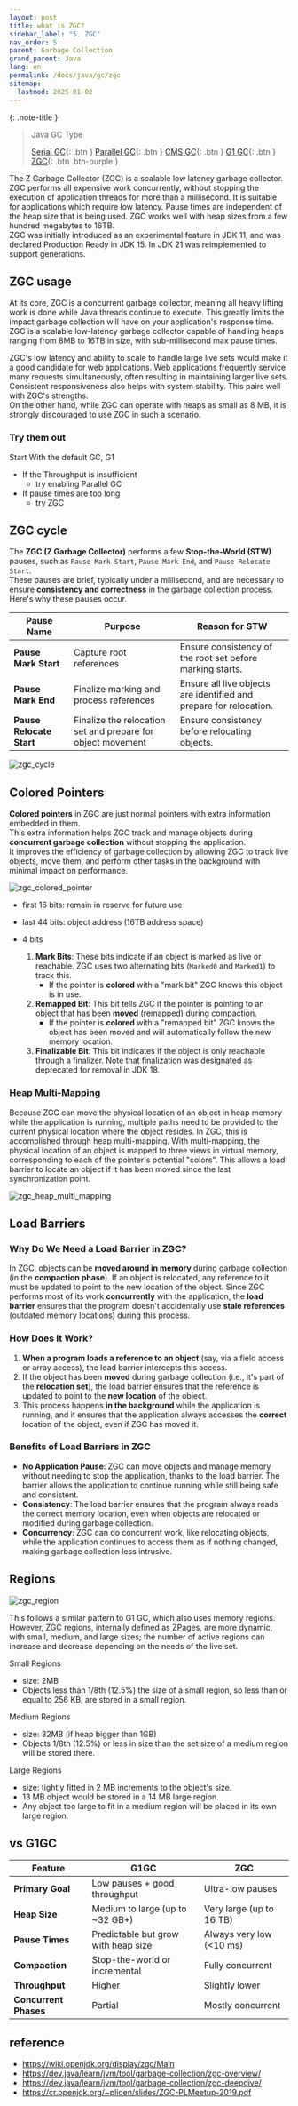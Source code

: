 ```yaml
---
layout: post
title: what is ZGC?
sidebar_label: "5. ZGC"
nav_order: 5
parent: Garbage Collection
grand_parent: Java
lang: en
permalink: /docs/java/gc/zgc
sitemap:
  lastmod: 2025-01-02
---
```


{: .note-title }
> Java GC Type
>
> [Serial GC](/docs/java/gc/serial_gc){: .btn }
> [Parallel GC](/docs/java/gc/parallel_gc){: .btn }
> [CMS GC](/docs/java/gc/cms_gc){: .btn }
> [G1 GC](/docs/java/gc/g1_gc){: .btn }
> [ZGC](/docs/java/gc/zgc){: .btn .btn-purple }


The Z Garbage Collector (ZGC) is a scalable low latency garbage collector. ZGC performs all expensive work concurrently, without stopping the execution of application threads for more than a millisecond. It is suitable for applications which require low latency. Pause times are independent of the heap size that is being used. ZGC works well with heap sizes from a few hundred megabytes to 16TB.  
ZGC was initially introduced as an experimental feature in JDK 11, and was declared Production Ready in JDK 15. In JDK 21 was reimplemented to support generations.  


## ZGC usage

At its core, ZGC is a concurrent garbage collector, meaning all heavy lifting work is done while Java threads continue to execute. This greatly limits the impact garbage collection will have on your application's response time.
ZGC is a scalable low-latency garbage collector capable of handling heaps ranging from 8MB to 16TB in size, with sub-millisecond max pause times.  

ZGC's low latency and ability to scale to handle large live sets would make it a good candidate for web applications. Web applications frequently service many requests simultaneously, often resulting in maintaining larger live sets. Consistent responsiveness also helps with system stability. This pairs well with ZGC's strengths.  
On the other hand, while ZGC can operate with heaps as small as 8 MB, it is strongly discouraged to use ZGC in such a scenario.  

### Try them out

Start With the default GC, G1
- If the Throughput is insufficient
  - try enabling Parallel GC
- If pause times are too long
  - try ZGC

## ZGC cycle

The **ZGC (Z Garbage Collector)** performs a few **Stop-the-World (STW)** pauses, such as `Pause Mark Start`, `Pause Mark End`, and `Pause Relocate Start`.  
These pauses are brief, typically under a millisecond, and are necessary to ensure **consistency and correctness** in the garbage collection process. Here's why these pauses occur.  

| Pause Name          | Purpose                                                                 | Reason for STW                                                                 |
|---------------------|-------------------------------------------------------------------------|--------------------------------------------------------------------------------|
| **Pause Mark Start** | Capture root references                                                | Ensure consistency of the root set before marking starts.                      |
| **Pause Mark End**   | Finalize marking and process references                                | Ensure all live objects are identified and prepare for relocation.             |
| **Pause Relocate Start** | Finalize the relocation set and prepare for object movement             | Ensure consistency before relocating objects.                                  |

![zgc_cycle](/images/post/java/gc/zgc_cycle.png)

## Colored Pointers

**Colored pointers** in ZGC are just normal pointers with extra information embedded in them.  
This extra information helps ZGC track and manage objects during **concurrent garbage collection** without stopping the application.  
It improves the efficiency of garbage collection by allowing ZGC to track live objects, move them, and perform other tasks in the background with minimal impact on performance.

![zgc_colored_pointer](/images/post/java/gc/zgc_colored_pointer.png)

- first 16 bits: remain in reserve for future use
- last 44 bits: object address (16TB address space)

- 4 bits
   1. **Mark Bits**: These bits indicate if an object is marked as live or reachable. ZGC uses two alternating bits (`Marked0` and `Marked1`) to track this.
      - If the pointer is **colored** with a "mark bit" ZGC knows this object is in use.
   2. **Remapped Bit**: This bit tells ZGC if the pointer is pointing to an object that has been **moved** (remapped) during compaction.
      - If the pointer is **colored** with a "remapped bit" ZGC knows the object has been moved and will automatically follow the new memory location.
   3. **Finalizable Bit**: This bit indicates if the object is only reachable through a finalizer. Note that finalization was designated as deprecated for removal in JDK 18.

### Heap Multi-Mapping

Because ZGC can move the physical location of an object in heap memory while the application is running, multiple paths need to be provided to the current physical location where the object resides. In ZGC, this is accomplished through heap multi-mapping. With multi-mapping, the physical location of an object is mapped to three views in virtual memory, corresponding to each of the pointer's potential "colors". This allows a load barrier to locate an object if it has been moved since the last synchronization point.

![zgc_heap_multi_mapping](/images/post/java/gc/zgc_heap_multi_mapping.png)

## Load Barriers

### Why Do We Need a Load Barrier in ZGC?
In ZGC, objects can be **moved around in memory** during garbage collection (in the **compaction phase**). If an object is relocated, any reference to it must be updated to point to the new location of the object. Since ZGC performs most of its work **concurrently** with the application, the **load barrier** ensures that the program doesn't accidentally use **stale references** (outdated memory locations) during this process.

### How Does It Work?
1. **When a program loads a reference to an object** (say, via a field access or array access), the load barrier intercepts this access.
2. If the object has been **moved** during garbage collection (i.e., it's part of the **relocation set**), the load barrier ensures that the reference is updated to point to the **new location** of the object.
3. This process happens **in the background** while the application is running, and it ensures that the application always accesses the **correct** location of the object, even if ZGC has moved it.

### Benefits of Load Barriers in ZGC
- **No Application Pause**: ZGC can move objects and manage memory without needing to stop the application, thanks to the load barrier. The barrier allows the application to continue running while still being safe and consistent.
- **Consistency**: The load barrier ensures that the program always reads the correct memory location, even when objects are relocated or modified during garbage collection.
- **Concurrency**: ZGC can do concurrent work, like relocating objects, while the application continues to access them as if nothing changed, making garbage collection less intrusive.

## Regions

![zgc_region](/images/post/java/gc/zgc_region.png)

This follows a similar pattern to G1 GC, which also uses memory regions. However, ZGC regions, internally defined as ZPages, are more dynamic, with small, medium, and large sizes; the number of active regions can increase and decrease depending on the needs of the live set.

Small Regions
- size: 2MB
- Objects less than 1/8th (12.5%) the size of a small region, so less than or equal to 256 KB, are stored in a small region.

Medium Regions
- size: 32MB (if heap bigger than 1GB)
- Objects 1/8th (12.5%) or less in size than the set size of a medium region will be stored there.

Large Regions
- size: tightly fitted in 2 MB increments to the object's size.
- 13 MB object would be stored in a 14 MB large region.
- Any object too large to fit in a medium region will be placed in its own large region.


## vs G1GC

| Feature               | G1GC                                | ZGC                      |
|-----------------------|-------------------------------------|--------------------------|
| **Primary Goal**      | Low pauses + good throughput        | Ultra-low pauses         |
| **Heap Size**         | Medium to large (up to ~32 GB+)     | Very large (up to 16 TB) |
| **Pause Times**       | Predictable but grow with heap size | Always very low (<10 ms) |
| **Compaction**        | Stop-the-world or incremental       | Fully concurrent         |
| **Throughput**        | Higher                              | Slightly lower           |
| **Concurrent Phases** | Partial                             | Mostly concurrent        |


## reference

- https://wiki.openjdk.org/display/zgc/Main
- https://dev.java/learn/jvm/tool/garbage-collection/zgc-overview/
- https://dev.java/learn/jvm/tool/garbage-collection/zgc-deepdive/
- https://cr.openjdk.org/~pliden/slides/ZGC-PLMeetup-2019.pdf
